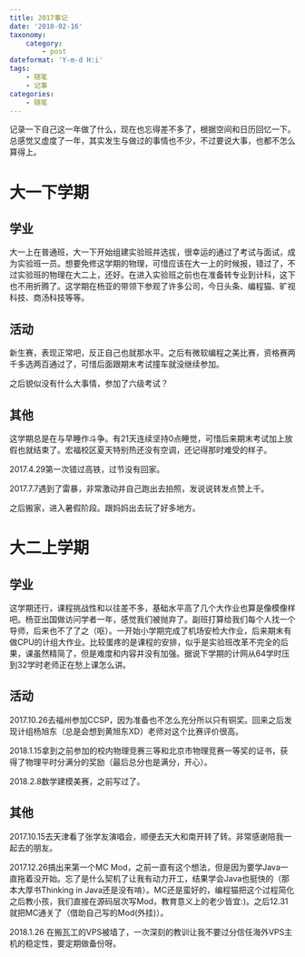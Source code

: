 ```yaml
---
title: 2017事记
date: '2018-02-16'
taxonomy:
    category:
        - post
dateformat: 'Y-m-d H:i'
tags:
    - 随笔
    - 记事
categories:
    - 随笔
---
```


记录一下自己这一年做了什么，现在也忘得差不多了，根据空间和日历回忆一下。总感觉又虚度了一年，其实发生与做过的事情也不少，不过要说大事，也都不怎么算得上。

<!-- more -->

# 大一下学期

## 学业

大一上在普通班，大一下开始组建实验班并选拔，很幸运的通过了考试与面试，成为实验班一员。想要免修这学期的物理，可惜应该在大一上的时候报，错过了，不过实验班的物理在大二上，还好。在进入实验班之前也在准备转专业到计科，这下也不用折腾了。这学期在杨亚的带领下参观了许多公司，今日头条、编程猫、旷视科技、商汤科技等等。

## 活动

新生赛，表现正常吧，反正自己也就那水平。之后有微软编程之美比赛，资格赛两千多选两百通过了，可惜后面跟期末考试撞车就没继续参加。

之后貌似没有什么大事情，参加了六级考试？

## 其他

这学期总是在与早睡作斗争。有21天连续坚持0点睡觉，可惜后来期末考试加上放假也就结束了。宏福校区夏天特别热还没有空调，还记得那时难受的样子。

2017.4.29第一次错过高铁，过节没有回家。

2017.7.7遇到了雷暴，非常激动并自己跑出去拍照，发说说转发点赞上千。

之后搬家，进入暑假阶段。跟妈妈出去玩了好多地方。

# 大二上学期

## 学业

这学期还行，课程挑战性和以往差不多，基础水平高了几个大作业也算是像模像样吧。杨亚出国做访问学者一年，感觉我们被抛弃了。副班打算给我们每个人找一个导师，后来也不了了之（呕）。一开始小学期完成了机场安检大作业，后来期末有做CPU的计组大作业。比较蛋疼的是课程的安排，似乎是实验班改革不完全的后果，课虽然精简了，但是难度和内容并没有加强。据说下学期的计网从64学时压到32学时老师正在愁上课怎么讲。

## 活动

2017.10.26去福州参加CCSP，因为准备也不怎么充分所以只有铜奖。回来之后发现计组杨旭东（总是会想到黄旭东XD）老师对这个比赛评价很高。

2018.1.15拿到之前参加的校内物理竞赛三等和北京市物理竞赛一等奖的证书，获得了物理平时分满分的奖励（最后总分也是满分，开心）。

2018.2.8数学建模美赛，之前写过了。

## 其他

2017.10.15去天津看了张学友演唱会，顺便去天大和南开转了转。非常感谢陪我一起去的朋友。

2017.12.26搞出来第一个MC Mod，之前一直有这个想法，但是因为要学Java一直拖着没开始。忘了是什么契机了让我有动力开工，结果学会Java也挺快的（那本大厚书Thinking in Java还是没有啃）。MC还是蛮好的，编程猫把这个过程简化之后教小孩，我们直接在源码层次写Mod，教育意义上的老少皆宜:)。之后12.31就把MC通关了（借助自己写的Mod\(外挂\)）。

2018.1.26 在搬瓦工的VPS被墙了，一次深刻的教训让我不要过分信任海外VPS主机的稳定性，要定期做备份呀。
